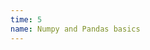 ```yaml
---
time: 5
name: Numpy and Pandas basics
---
```


<jupyter height="1000" notebook-name="numpy_and_pandas" course-code="" />